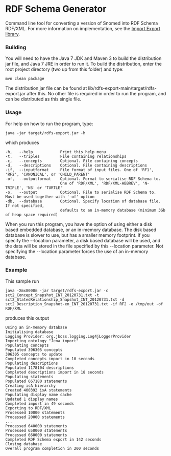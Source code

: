 # RDF Schema Generator

Command line tool for converting a version of Snomed into RDF Schema RDF/XML. For more information on implementation, see the [Import Export library](/lib/importexport). 

### Building
You will need to have the Java 7 JDK and Maven 3 to build the distribution jar file, and Java 7 JRE in order to run it. To build the distribution, enter the root project directory (two up from this folder) and type:

    mvn clean package
    
The distribution jar file can be found at lib/rdfs-export-main/target/rdfs-export.jar after this. No other file is required in order to run the program, and can be distributed as this single file.

### Usage

For help on how to run the program, type:

    java -jar target/rdfs-export.jar -h

which produces

	-h,   --help			Print this help menu
	-t.   --triples			File containing relationships
	-c,   --concepts		Optional. File containing concepts
	-d,   --descriptions	Optional. File containing descriptions
	-if,  --inputformat		File format of input files. One of 'RF1', 'RF2', 'CANONICAL', or 'CHILD_PARENT'
	-of,  --outputformat	Optional. Format to serialise RDF Schema to. 
	                       	One of 'RDF/XML', 'RDF/XML-ABBREV', 'N-TRIPLE', 'N3' or 'TURTLE'
	-o,   --output			Optional. File to serialise RDF Schema to. Must be used together with '-of' option
	-db,  --database		Optional. Specify location of database file. If not specified,
							defaults to an in-memory database (minimum 3Gb of heap space required)

When you run this program, you have the option of using either a disk based embedded database, or an in-memory database.
The disk based database is slower to use, but has a smaller memory footprint. If you specify the --location parameter, a disk based database will be used, and the data will be stored in the file specified by this --location parameter. Not specifying the --location parameter forces the use of an in-memory database.

### Example
This sample run
    
	java -Xmx8000m -jar target/rdfs-export.jar -c sct2_Concept_Snapshot_INT_20120731.txt -t sct2_StatedRelationship_Snapshot_INT_20120731.txt -d sct2_Description_Snapshot-en_INT_20120731.txt -if RF2 -o /tmp/out -of RDF/XML

produces this output

	Using an in-memory database
	Initialising database
	Logging Provider: org.jboss.logging.Log4jLoggerProvider
	Importing ontology "Jena import"
	Populating concepts
	Populated 396305 concepts
	396305 concepts to update
	Completed concepts import in 10 seconds
	Populating descriptions
	Populated 1178104 descriptions
	Completed descriptions import in 18 seconds
	Populating statements
	Populated 667180 statements
	Creating isA hierarchy
	Created 400392 isA statements
	Populating display name cache
	Updated 1 display names
	Completed import in 49 seconds
	Exporting to RDF/XML
	Processed 10000 statements
	Processed 20000 statements
	...
	Processed 640000 statements
	Processed 650000 statements
	Processed 660000 statements
	Completed RDF Schema export in 142 seconds
	Closing database
	Overall program completion in 200 seconds
